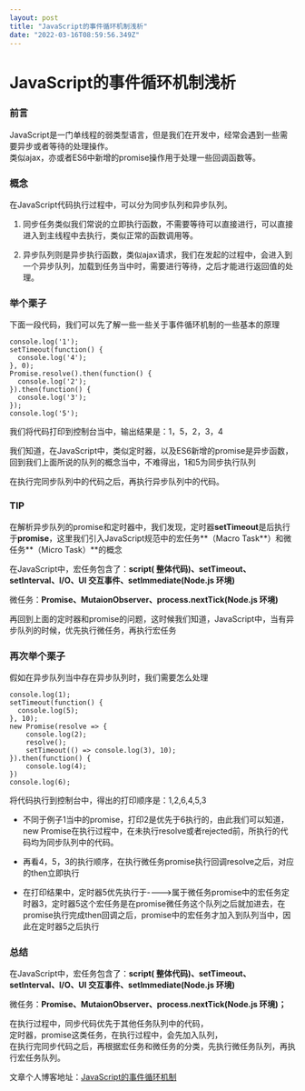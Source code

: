 ```yaml
---
layout: post
title: "JavaScript的事件循环机制浅析"
date: "2022-03-16T08:59:56.349Z"
---
```

JavaScript的事件循环机制浅析
===================

### **前言**

JavaScript是一门单线程的弱类型语言，但是我们在开发中，经常会遇到一些需要异步或者等待的处理操作。  
类似ajax，亦或者ES6中新增的promise操作用于处理一些回调函数等。

### **概念**

在JavaScript代码执行过程中，可以分为同步队列和异步队列。

1.  同步任务类似我们常说的立即执行函数，不需要等待可以直接进行，可以直接进入到主线程中去执行，类似正常的函数调用等。
    
2.  异步队列则是异步执行函数，类似ajax请求，我们在发起的过程中，会进入到一个异步队列，加载到任务当中时，需要进行等待，之后才能进行返回值的处理。
    

### **举个栗子**

下面一段代码，我们可以先了解一些一些关于事件循环机制的一些基本的原理

    
    console.log('1');
    setTimeout(function() {
      console.log('4');
    }, 0);
    Promise.resolve().then(function() {
      console.log('2');
    }).then(function() {
      console.log('3');
    });
    console.log('5');
    

我们将代码打印到控制台当中，输出结果是：1，5，2，3，4

我们知道，在JavaScript中，类似定时器，以及ES6新增的promise是异步函数，回到我们上面所说的队列的概念当中，不难得出，1和5为同步执行队列

在执行完同步队列中的代码之后，再执行异步队列中的代码。

### **TIP**

在解析异步队列的promise和定时器中，我们发现，定时器**setTimeout**是后执行于**promise**，这里我们引入JavaScript规范中的宏任务**（Macro Task**）和微任务**（Micro Task）**的概念

在JavaScript中，宏任务包含了：**script( 整体代码)、setTimeout、setInterval、I/O、UI 交互事件、setImmediate(Node.js 环境)**

微任务：**Promise、MutaionObserver、process.nextTick(Node.js 环境)**

再回到上面的定时器和promise的问题，这时候我们知道，JavaScript中，当有异步队列的时候，优先执行微任务，再执行宏任务

### **再次举个栗子**

假如在异步队列当中存在异步队列时，我们需要怎么处理

    console.log(1);
    setTimeout(function() {
      console.log(5);
    }, 10);
    new Promise(resolve => {
        console.log(2);
        resolve();
        setTimeout(() => console.log(3), 10);
    }).then(function() {
        console.log(4);
    })
    console.log(6);
    

将代码执行到控制台中，得出的打印顺序是：1,2,6,4,5,3

*   不同于例子1当中的promise，打印2是优先于6执行的，由此我们可以知道，new Promise在执行过程中，在未执行resolve或者rejected前，所执行的代码均为同步队列中的代码。
    
*   再看4，5，3的执行顺序，在执行微任务promise执行回调resolve之后，对应的then立即执行
    
*   在打印结果中，定时器5优先执行于---->属于微任务promise中的宏任务定时器3，定时器5这个宏任务是在promise微任务这个队列之后就加进去，在promise执行完成then回调之后，promise中的宏任务才加入到队列当中，因此在定时器5之后执行
    

### **总结**

在JavaScript中，宏任务包含了：**script( 整体代码)、setTimeout、setInterval、I/O、UI 交互事件、setImmediate(Node.js 环境)**

微任务：**Promise、MutaionObserver、process.nextTick(Node.js 环境)；**

在执行过程中，同步代码优先于其他任务队列中的代码，  
定时器，promise这类任务，在执行过程中，会先加入队列，  
在执行完同步代码之后，再根据宏任务和微任务的分类，先执行微任务队列，再执行宏任务队列。

文章个人博客地址：[JavaScript的事件循环机制](http://lewyon.xyz/eventLoop.html)
